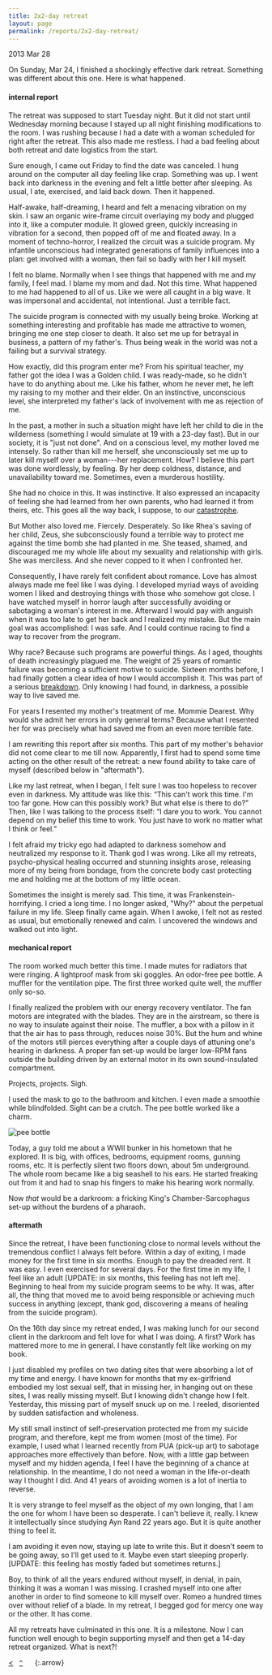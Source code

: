 ```yaml
---
title: 2x2-day retreat
layout: page
permalink: /reports/2x2-day-retreat/
---
```


2013 Mar 28

On Sunday, Mar 24, I finished a shockingly effective dark retreat. Something was different about this one. Here is what happened.

#### internal report

The retreat was supposed to start Tuesday night. But it did not start until Wednesday morning because I stayed up all night finishing modifications to the room. I was rushing because I had a date with a woman scheduled for right after the retreat. This also made me restless. I had a bad feeling about both retreat and date logistics from the start.

Sure enough, I came out Friday to find the date was canceled. I hung around on the computer all day feeling like crap. Something was up. I went back into darkness in the evening and felt a little better after sleeping. As usual, I ate, exercised, and laid back down. Then it happened.

Half-awake, half-dreaming, I heard and felt a menacing vibration on my skin. I saw an organic wire-frame circuit overlaying my body and plugged into it, like a computer module. It glowed green, quickly increasing in vibration for a second, then popped off of me and floated away. In a moment of techno-horror, I realized the circuit was a suicide program. My infantile unconscious had integrated generations of family influences into a plan: get involved with a woman, then fail so badly with her I kill myself.

I felt no blame. Normally when I see things that happened with me and my family, I feel mad. I blame my mom and dad. Not this time. What happened to me had happened to all of us. Like we were all caught in a big wave. It was impersonal and accidental, not intentional. Just a terrible fact.

The suicide program is connected with my usually being broke. Working at something interesting and profitable has made me attractive to women, bringing me one step closer to death. It also set me up for betrayal in business, a pattern of my father's. Thus being weak in the world was not a failing but a survival strategy.

How exactly, did this program enter me? From his spiritual teacher, my father got the idea I was a Golden child. I was ready-made, so he didn't have to do anything about me. Like his father, whom he never met, he left my raising to my mother and their elder. On an instinctive, unconscious level, she interpreted my father's lack of involvement with me as rejection of me. 

In the past, a mother in such a situation might have left her child to die in the wilderness (something I would simulate at 19 with a 23-day fast). But in our society, it is "just not done". And on a conscious level, my mother loved me intensely. So rather than kill me herself, she unconsciously set me up to later kill myself over a woman---her replacement. How? I believe this part was done wordlessly, by feeling. By her deep coldness, distance, and unavailability toward me. Sometimes, even a murderous hostility.

She had no choice in this. It was instinctive. It also expressed an incapacity of feeling she had learned from her own parents, who had learned it from theirs, etc. This goes all the way back, I suppose, to our [catastrophe](/darkness-conjecture/catastrophe/).

But Mother also loved me. Fiercely. Desperately. So like Rhea's saving of her child, Zeus, she subconsciously found a terrible way to protect me against the time bomb she had planted in me. She teased, shamed, and discouraged me my whole life about my sexuality and relationship with girls. She was merciless. And she never copped to it when I confronted her.

Consequently, I have rarely felt confident about romance. Love has almost always made me feel like I was dying. I developed myriad ways of avoiding women I liked and destroying things with those who somehow got close. I have watched myself in horror laugh after successfully avoiding or sabotaging a woman's interest in me. Afterward I would pay with anguish when it was too late to get her back and I realized my mistake. But the main goal was accomplished: I was safe. And I could continue racing to find a way to recover from the program.

Why race? Because such programs are powerful things. As I aged, thoughts of death increasingly plagued me. The weight of 25 years of romantic failure was becoming a sufficient motive to suicide. Sixteen months before, I had finally gotten a clear idea of how I would accomplish it. This was part of a serious [breakdown](http://andrewdurham.com/blog/2011/12/breakdown/). Only knowing I had found, in darkness, a possible way to live saved me.

For years I resented my mother's treatment of me. Mommie Dearest. Why would she admit her errors in only general terms? Because what I resented her for was precisely what had saved me from an even more terrible fate.

I am rewriting this report after six months. This part of my mother's behavior did not come clear to me till now. Apparently, I first had to spend some time acting on the other result of the retreat: a new found ability to take care of myself (described below in "aftermath").

Like my last retreat, when I began, I felt sure I was too hopeless to recover even in darkness. My attitude was like this: “This can't work this time. I'm too far gone. How can this possibly work? But what else is there to do?” Then, like I was talking to the process itself: “I dare you to work. You cannot depend on my belief this time to work. You just have to work no matter what I think or feel.”

I felt afraid my tricky ego had adapted to darkness somehow and neutralized my response to it. Thank god I was wrong. Like all my retreats, psycho-physical healing occurred and stunning insights arose, releasing more of my being from bondage, from the concrete body cast protecting me and holding me at the bottom of my little ocean.

Sometimes the insight is merely sad. This time, it was Frankenstein- horrifying. I cried a long time. I no longer asked, "Why?" about the perpetual failure in my life. Sleep finally came again. When I awoke, I felt not as rested as usual, but emotionally renewed and calm. I uncovered the windows and walked out into light.

#### mechanical report

The room worked much better this time. I made mutes for radiators that were ringing. A lightproof mask from ski goggles. An odor-free pee bottle. A muffler for the ventilation pipe. The first three worked quite well, the muffler only so-so.

I finally realized the problem with our energy recovery ventilator. The fan motors are integrated with the blades. They are in the airstream, so there is no way to insulate against their noise. The muffler, a box with a pillow in it that the air has to pass through, reduces noise 30%. But the hum and whine of the motors still pierces everything after a couple days of attuning one's hearing in darkness. A proper fan set-up would be larger low-RPM fans outside the building driven by an external motor in its own sound-insulated compartment.

Projects, projects. Sigh.

I used the mask to go to the bathroom and kitchen. I even made a smoothie while blindfolded. Sight can be a crutch. The pee bottle worked like a charm.

![pee bottle](/img/photo/pee-bottle.jpg) 

Today, a guy told me about a WWII bunker in his hometown that he explored. It is big, with offices, bedrooms, equipment rooms, gunning rooms, etc. It is perfectly silent two floors down, about 5m underground. The whole room became like a big seashell to his ears. He started freaking out from it and had to snap his fingers to make his hearing work normally.

Now _that_ would be a darkroom: a fricking King's Chamber-Sarcophagus set-up without the burdens of a pharaoh.

#### aftermath

Since the retreat, I have been functioning close to normal levels without the tremendous conflict I always felt before. Within a day of exiting, I made money for the first time in six months. Enough to pay the dreaded rent. It was easy. I even exercised for several days. For the first time in my life, I feel like an adult \[UPDATE: in six months, this feeling has not left me\]. Beginning to heal from my suicide program seems to be why. It was, after all, the thing that moved me to avoid being responsible or achieving much success in anything (except, thank god, discovering a means of healing from the suicide program).

On the 16th day since my retreat ended, I was making lunch for our second client in the darkroom and felt love for what I was doing. A first? Work has mattered more to me in general. I have constantly felt like working on my book.

I just disabled my profiles on two dating sites that were absorbing a lot of my time and energy. I have known for months that my ex-girlfriend embodied my lost sexual self, that in missing her, in hanging out on these sites, I was really missing myself. But I knowing didn't change how I felt. Yesterday, this missing part of myself snuck up on me. I reeled, disoriented by sudden satisfaction and wholeness. 

My still small instinct of self-preservation protected me from my suicide program, and therefore, kept me from women (most of the time). For example, I used what I learned recently from PUA (pick-up art) to sabotage approaches more effectively than before. Now, with a little gap between myself and my hidden agenda, I feel I have the beginning of a chance at relationship. In the meantime, I do not need a woman in the life-or-death way I thought I did. And 41 years of avoiding women is a lot of inertia to reverse.

It is very strange to feel myself as the object of my own longing, that I am the one for whom I have been so desperate. I can't believe it, really. I knew it intellectually since studying Ayn Rand 22 years ago. But it is quite another thing to feel it.

I am avoiding it even now, staying up late to write this. But it doesn't seem to be going away, so I'll get used to it. Maybe even start sleeping properly. \[UPDATE: this feeling has mostly faded but sometimes returns.\]

Boy, to think of all the years endured without myself, in denial, in pain, thinking it was a woman I was missing. I crashed myself into one after another in order to find someone to kill myself over. Romeo a hundred times over without relief of a blade. In my retreat, I begged god for mercy one way or the other. It has come.

All my retreats have culminated in this one. It is a milestone. Now I can function well enough to begin supporting myself and then get a 14-day retreat organized. What is next?!

[&lt;](../7x1-day-retreat/)&nbsp;&nbsp;&nbsp;[`^`](../)&nbsp;&nbsp;&nbsp;&nbsp;&nbsp;
{:.arrow}

